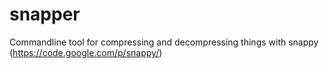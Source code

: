 snapper
=======

Commandline tool for compressing and decompressing things with snappy (https://code.google.com/p/snappy/)